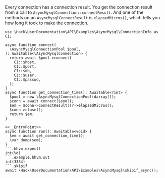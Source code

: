 Every connection has a connection result. You get the connection result from a call to `AsyncMysqlConnection::connectResult`. And one of the methods on an `AsyncMysqlConnectResult` is `elapsedMicros()`, which tells you how long it took to make the connection.

```basic-usage.php
use \Hack\UserDocumentation\API\Examples\AsyncMysql\ConnectionInfo as CI;

async function connect(
  \AsyncMysqlConnectionPool $pool,
): Awaitable<\AsyncMysqlConnection> {
  return await $pool->connect(
    CI::$host,
    CI::$port,
    CI::$db,
    CI::$user,
    CI::$passwd,
  );
}
async function get_connection_time(): Awaitable<?int> {
  $pool = new \AsyncMysqlConnectionPool(darray[]);
  $conn = await connect($pool);
  $em = $conn->connectResult()?->elapsedMicros();
  $conn->close();
  return $em;
}

<<__EntryPoint>>
async function run(): Awaitable<void> {
  $em = await get_connection_time();
  \var_dump($em);
}
```.hhvm.expectf
int(%d)
```.example.hhvm.out
int(3334)
```.skipif
await \Hack\UserDocumentation\API\Examples\AsyncMysql\skipif_async();
```
